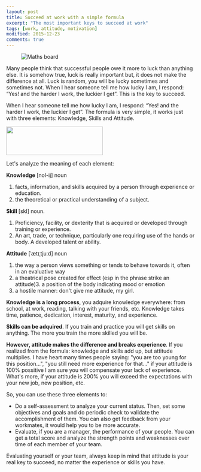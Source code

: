 ```yaml
---
layout: post
title: Succeed at work with a simple formula
excerpt: "The most important keys to succeed at work"
tags: [work, attitude, motivation]
modified: 2015-12-23
comments: true
---
```


<figure>
    <img src="https://media.licdn.com/mpr/mpr/AAEAAQAAAAAAAAT-AAAAJGI0NzNhZjIwLTBkZmEtNGYxMi04ZDExLTljOTg2ZThkYjYzYg.jpg" alt="Maths board" itemprop="image" />
</figure>

Many people think that successful people owe it more to luck than anything else. It is somehow true, luck is really important but, it does not make the difference at all. Luck is random, you will be lucky sometimes and sometimes not. When I hear someone tell me how lucky I am, I respond: “Yes! and the harder I work, the luckier I get”. This is the key to succeed.

When I hear someone tell me how lucky I am, I respond: “Yes! and the harder I work, the luckier I get”.
The formula is very simple, it works just with three elements: Knowledge, Skills and Attitude. 

<img class="center" src="https://media.licdn.com/mpr/mpr/shrinknp_400_400/AAEAAQAAAAAAAAPQAAAAJGMzNGRhOTUxLWIwOTItNGNlMy1hMmZjLWMzNzM4NmZlNGMyNg.png" width="258" height="76">

Let's analyze the meaning of each element:

**Knowledge** [nol-ij] noun

1. facts, information, and skills acquired by a person through experience or education.
2. the theoretical or practical understanding of a subject.

**Skill** [skl] noun.

1. Proficiency, facility, or dexterity that is acquired or developed through training or experience. 
2. An art, trade, or technique, particularly one requiring use of the hands or body. A developed talent or ability.

**Attitude** [ˈætɪˌtjuːd] noun

1. the way a person views something or tends to behave towards it, often in an evaluative way
2. a theatrical pose created for effect (esp in the phrase strike an attitude)3. a position of the body indicating mood or emotion
3. a hostile manner: don't give me attitude, my girl.
 
**Knowledge is a long process**, you adquire knowledge everywhere: from school, at work, reading, talking with your friends, etc. Knowledge takes time, patience, dedication, interest, maturity, and experience.

**Skills can be adquired**. If you train and practice you will get skills on anything. The more you train the more skilled you will be.

**However, attitude makes the difference and breaks experience**. If you realized from the formula: knowledge and skills add up, but attitude multiplies. I have heart many times people saying: "you are too young for this position...", "you still need more experience for that..." if your attitude is 100% possitive I am sure you will compensate your lack of experience. What's more, if your attitude is 200% you will exceed the expectations with your new job, new position, etc.

So, you can use these three elements to:

- Do a self-assessment to analyze your current status. Then, set some objectives and goals and do periodic check to validate the accomplishment of them. You can also get feedback from your workmates, it would help you to be more accurate. 
- Evaluate, if you are a manager, the performance of your people. You can get a total score and analyze the strength points and weaknesses over time of each member of your team.

Evaluating yourself or your team, always keep in mind that attitude is your real key to succeed, no matter the experience or skills you have.
